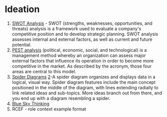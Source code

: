 # Ideation

1. [SWOT Analysis](https://www.investopedia.com/terms/s/swot.asp) - SWOT (strengths, weaknesses, opportunities, and threats) analysis is a framework used to evaluate a company's competitive position and to develop strategic planning. SWOT analysis assesses internal and external factors, as well as current and future potential.
2. [PEST analysis](https://www.investopedia.com/terms/p/pest-analysis.asp) (political, economic, social, and technological) is a management method whereby an organization can assess major external factors that influence its operation in order to become more competitive in the market. As described by the acronym, those four areas are central to this model.
3. [Spider Diagrams](https://www.mindmanager.com/en/features/spider-diagram/) [2](https://venngage.com/blog/spider-diagram/)-A spider diagram organizes and displays data in a logical, visual way. Spider diagram features include the main concept positioned in the middle of the diagram, with lines extending radially to link related ideas and sub-topics. More ideas branch out from there, and you end up with a diagram resembling a spider.
4. [Blue Sky Thinking](https://ideanote.io/blog/blue-sky-thinking)
5. RCEF - role context example format
